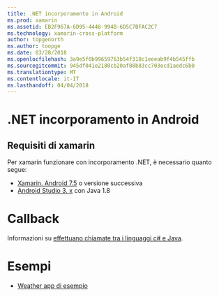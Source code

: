 ```yaml
---
title: .NET incorporamento in Android
ms.prod: xamarin
ms.assetid: EB2F967A-6D95-4448-994B-6D5C7BFAC2C7
ms.technology: xamarin-cross-platform
author: topgenorth
ms.author: toopge
ms.date: 03/28/2018
ms.openlocfilehash: 3a9e5f0b99659763b54f318c1eeeab9f4b545ffb
ms.sourcegitcommit: 945df041e2180cb20af08b83cc703ecd1aedc6b0
ms.translationtype: MT
ms.contentlocale: it-IT
ms.lasthandoff: 04/04/2018
---
```

# <a name="net-embedding-on-android"></a>.NET incorporamento in Android

## <a name="xamarinandroid-requirements"></a>Requisiti di xamarin

Per xamarin funzionare con incorporamento .NET, è necessario quanto segue:

* [Xamarin. Android 7.5](https://www.visualstudio.com/xamarin/) o versione successiva
* [Android Studio 3. x](https://developer.android.com/studio/index.html) con Java 1.8

# <a name="callbacks"></a>Callback

Informazioni su [effettuano chiamate tra i linguaggi c# e Java](callbacks.md).

# <a name="samples"></a>Esempi

* [Weather app di esempio](https://github.com/jamesmontemagno/embeddinator-weather)
